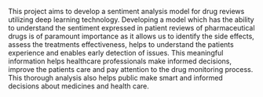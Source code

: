 This project aims to develop a sentiment analysis model for drug reviews utilizing deep learning technology. Developing a model which has the ability to understand the sentiment expressed in patient reviews of pharmaceutical drugs is of paramount importance as it allows us to identify the side effects, assess the treatments effectiveness, helps to understand the patients experience and enables early detection of issues. This meaningful information helps healthcare professionals make informed decisions, improve the patients care and pay attention to the drug monitoring process. This thorough analysis also helps public make smart
and informed decisions about medicines and health care.
